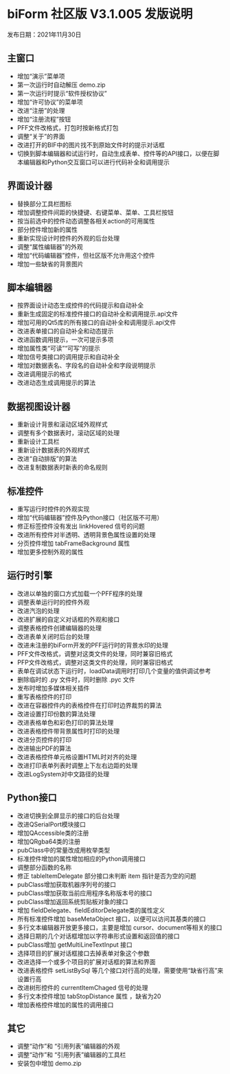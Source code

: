 # biForm 社区版 V3.1.005 发版说明

发布日期：2021年11月30日

## 主窗口

- 增加“演示”菜单项
- 第一次运行时自动解压 demo.zip 
- 第一次运行时提示“软件授权协议”
- 增加“许可协议”的菜单项
- 改进“注册”的处理
- 增加“注册流程”按钮
- PFF文件改格式，打包时按新格式打包
- 调整“关于”的界面
- 改进打开的BIF中的图片找不到原始文件时的提示对话框
- 切换到脚本编辑器和试运行时，自动生成表单、控件等的API接口，以便在脚本编辑器和Python交互窗口可以进行代码补全和调用提示

## 界面设计器

- 替换部分工具栏图标
- 增加调整控件间距的快捷键、右键菜单、菜单、工具栏按钮
- 按当前选中的控件动态调整各相关action的可用属性
- 部分控件增加新的属性
- 重新实现设计时控件的外观的后台处理
- 调整“属性编辑器”的外观
- 增加“代码编辑器”控件，但社区版不允许用这个控件
- 增加一些缺省的背景图片

## 脚本编辑器

- 按界面设计动态生成控件的代码提示和自动补全
- 重新生成固定的标准控件接口的自动补全和调用提示.api文件
- 增加可用的Qt5库的所有接口的自动补全和调用提示.api文件
- 改进表单接口的自动补全和动态提示
- 改进函数调用提示，一次可提示多项
- 增加属性类“可读”“可写”的提示
- 增加信号类接口的调用提示和自动补全
- 增加对数据表名、字段名的自动补全和字段说明提示
- 改进调用提示的格式
- 改进动态生成调用提示的算法

## 数据视图设计器

- 重新设计背景和滚动区域外观样式
- 调整有多个数据表时，滚动区域的处理
- 重新设计工具栏
- 重新设计数据表的外观样式
- 改进“自动排版”的算法
- 改进复制数据表时新表的命名规则

## 标准控件

- 重写运行时控件的外观实现
- 增加“代码编辑器”控件及Python接口（社区版不可用）
- 修正标签控件没有发出 linkHovered 信号的问题
- 改进所有控件对半透明、透明背景色属性设置的处理
- 分页控件增加 tabFrameBackground 属性
- 增加更多控制外观的属性

## 运行时引擎

- 改进以单独的窗口方式加载一个PFF程序的处理
- 调整表单运行时的控件外观
- 改进汽泡的处理
- 改进扩展的自定义对话框的外观和接口
- 调整表格控件创建编辑器的处理
- 改进表单关闭时后台的处理
- 改进未注册的biForm开发的PFF运行时的背景水印的处理
- PFF文件改格式，调整对这类文件的处理，同时兼容旧格式
- PFP文件改格式，调整对这类文件的处理，同时兼容旧格式
- 表单在调试状态下运行时，loadData调用时打印几个变量的值供调试参考
- 删除临时的 .py 文件时，同时删除 .pyc 文件
- 发布时增加多媒体相关插件
- 重写表格控件的打印
- 改进在容器控件内的表格控件在打印时边界裁剪的算法
- 改进设置打印份数的算法处理
- 改进表格单色和彩色打印的算法处理
- 改进表格控件带背景属性时打印的处理
- 改进分页控件的打印
- 改进输出PDF的算法
- 改进表格控件单元格设置HTML时对齐的处理
- 改进打印表单列表时调整上下左右边距的处理
- 改进LogSystem对中文路径的处理

## Python接口

- 改进切换到全屏显示的接口的后台处理
- 改进QSerialPort模块接口
- 增加QAccessible类的注册
- 增加QRgba64类的注册
- pubClass中的常量改成用枚举类型
- 标准控件增加的属性增加相应的Python调用接口
- 调整部分函数的名称
- 修正 tableItemDelegate 部分接口未判断 item 指针是否为空的问题
- pubClass增加获取机器序列号的接口
- pubClass增加获取当前应用程序名称版本号的接口
- pubClass增加返回系统剪贴板对象的接口
- 增加 fieldDelegate、fieldEditorDelegate类的属性定义
- 所有标准控件增加 baseMetaObject 接口，以便可以访问其基类的接口
- 多行文本编辑器开放更多接口，主要是增加 cursor、document等相关的接口
- 选择日期的几个对话框增加以字符串形式设置和返回值的接口
- pubClass增加 getMultiLineTextInput 接口
- 选择项目的扩展对话框接口去掉表单对象这个参数
- 改进选择一个或多个项目的扩展对话框的算法和界面
- 改进表格控件 setListBySql 等几个接口对行高的处理，需要使用“缺省行高”来设置行高
- 改进树形控件的 currentItemChaged 信号的处理
- 多行文本控件增加 tabStopDistance 属性 ，缺省为20
- 增加表格控件增加的属性的调用接口

## 其它

- 调整“动作”和 “引用列表”编辑器的外观
- 调整“动作”和 “引用列表”编辑器的工具栏
- 安装包中增加 demo.zip 
